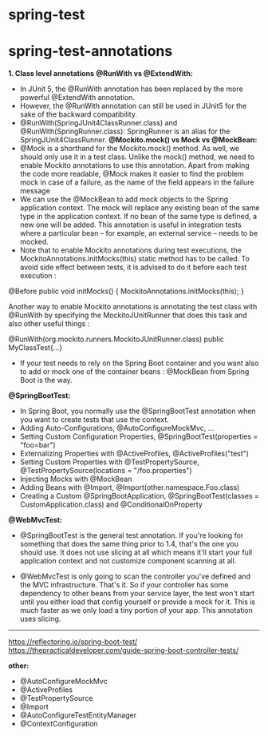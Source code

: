 # spring-test

# spring-test-annotations

**1. Class level annotations**
**@RunWith vs @ExtendWith:**
- In JUnit 5, the @RunWith annotation has been replaced by the more powerful @ExtendWith annotation.
- However, the @RunWith annotation can still be used in JUnit5 for the sake of the backward compatibility.
- @RunWith(SpringJUnit4ClassRunner.class) and @RunWith(SpringRunner.class): SpringRunner is an alias for the SpringJUnit4ClassRunner.
**@Mockito.mock() vs Mock vs @MockBean:** 
- @Mock is a shorthand for the Mockito.mock() method. As well, we should only use it in a test class. Unlike the mock() method, we need to enable Mockito annotations to use this annotation. Apart from making the code more readable, @Mock makes it easier to find the problem mock in case of a failure, as the name of the field appears in the failure message
- We can use the @MockBean to add mock objects to the Spring application context. The mock will replace any existing bean of the same type in the application context. If no bean of the same type is defined, a new one will be added. This annotation is useful in integration tests where a particular bean – for example, an external service – needs to be mocked.
- Note that to enable Mockito annotations during test executions, the MockitoAnnotations.initMocks(this) static method has to be called.
To avoid side effect between tests, it is advised to do it before each test execution :

@Before 
public void initMocks() {
    MockitoAnnotations.initMocks(this);
}

Another way to enable Mockito annotations is annotating the test class with @RunWith by specifying the MockitoJUnitRunner that does this task and also other useful things :

@RunWith(org.mockito.runners.MockitoJUnitRunner.class)
public MyClassTest{...}
- If your test needs to rely on the Spring Boot container and you want also to add or mock one of the container beans : @MockBean from Spring Boot is the way.


**@SpringBootTest:**
- In Spring Boot, you normally use the @SpringBootTest annotation when you want to create tests that use the context. 
- Adding Auto-Configurations, @AutoConfigureMockMvc, ...  
- Setting Custom Configuration Properties, @SpringBootTest(properties = "foo=bar")
- Externalizing Properties with @ActiveProfiles, @ActiveProfiles("test")
- Setting Custom Properties with @TestPropertySource, @TestPropertySource(locations = "/foo.properties")
- Injecting Mocks with @MockBean
- Adding Beans with @Import, @Import(other.namespace.Foo.class)
- Creating a Custom @SpringBootApplication, @SpringBootTest(classes = CustomApplication.class) and @ConditionalOnProperty

**@WebMvcTest:**
- @SpringBootTest is the general test annotation. If you're looking for something that does the same thing prior to 1.4, that's the one you should use. It does not use slicing at all which means it'll start your full application context and not customize component scanning at all.

- @WebMvcTest is only going to scan the controller you've defined and the MVC infrastructure. That's it. So if your controller has some dependency to other beans from your service layer, the test won't start until you either load that config yourself or provide a mock for it. This is much faster as we only load a tiny portion of your app. This annotation uses slicing.

---
https://reflectoring.io/spring-boot-test/
https://thepracticaldeveloper.com/guide-spring-boot-controller-tests/

**other:**
- @AutoConfigureMockMvc
- @ActiveProfiles
- @TestPropertySource
- @Import
- @AutoConfigureTestEntityManager
- @ContextConfiguration

